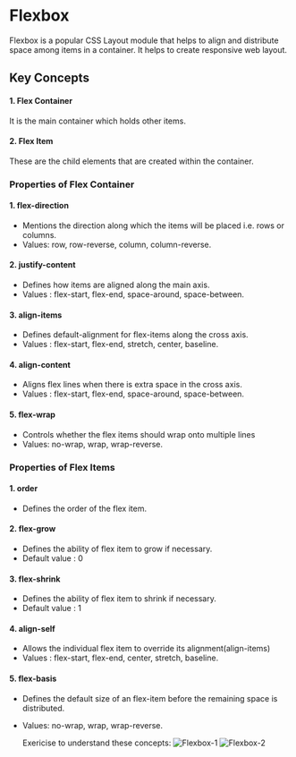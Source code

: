 # Flexbox

Flexbox is a popular CSS Layout module that helps to align and distribute space among items in a container. It helps to create responsive web layout.

## Key Concepts

#### 1. Flex Container
It is the main container which holds other items.

#### 2. Flex Item
These are the child elements that are created within the container.



### Properties of Flex Container

#### 1. flex-direction
- Mentions the direction along which the items will be placed i.e. rows or columns.
- Values: row, row-reverse, column, column-reverse.

#### 2. justify-content
- Defines how items are aligned along the main axis.
- Values : flex-start, flex-end, space-around, space-between.

#### 3. align-items
- Defines default-alignment for flex-items along the cross axis.
- Values : flex-start, flex-end, stretch, center, baseline.

#### 4. align-content
- Aligns flex lines when there is extra space in the cross axis.
- Values : flex-start, flex-end, space-around, space-between.

#### 5. flex-wrap
- Controls whether the flex items should wrap onto multiple lines
- Values: no-wrap, wrap, wrap-reverse.

### Properties of Flex Items

#### 1. order
- Defines the order of the flex item.

#### 2. flex-grow
- Defines the ability of flex item to grow if necessary.
- Default value : 0

#### 3. flex-shrink
- Defines the ability of flex item to shrink if necessary.
- Default value : 1

#### 4. align-self
- Allows the individual flex item to override its alignment(align-items)
- Values : flex-start, flex-end, center, stretch, baseline.

#### 5. flex-basis
- Defines the default size of an flex-item before the remaining space is distributed.
- Values: no-wrap, wrap, wrap-reverse.


  Exericise to understand these concepts:
![Flexbox-1](https://github.com/Kabins-WorkSpace/LearningHtml-CSS/assets/149599791/7b71475d-a9f6-4db5-88fc-7f776966ee2a)
![Flexbox-2](https://github.com/Kabins-WorkSpace/LearningHtml-CSS/assets/149599791/cc3b4ddd-d5ff-4c0a-aec7-52a26d75ce6e)


  
